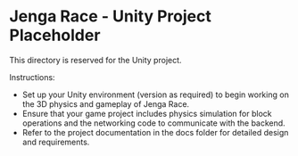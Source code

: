 # Jenga Race - Unity Project Placeholder

This directory is reserved for the Unity project.

Instructions:
- Set up your Unity environment (version as required) to begin working on the 3D physics and gameplay of Jenga Race.
- Ensure that your game project includes physics simulation for block operations and the networking code to communicate with the backend.
- Refer to the project documentation in the docs folder for detailed design and requirements.
